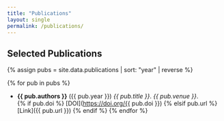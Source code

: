 ```yaml
---
title: "Publications"
layout: single
permalink: /publications/
---
```


## Selected Publications

{% assign pubs = site.data.publications | sort: "year" | reverse %}

{% for pub in pubs %}
- **{{ pub.authors }}** ({{ pub.year }}) *{{ pub.title }}*. _{{ pub.venue }}_.  
  {% if pub.doi %}
    [DOI](https://doi.org/{{ pub.doi }})
  {% elsif pub.url %}
    [Link]({{ pub.url }})
  {% endif %}
{% endfor %}
